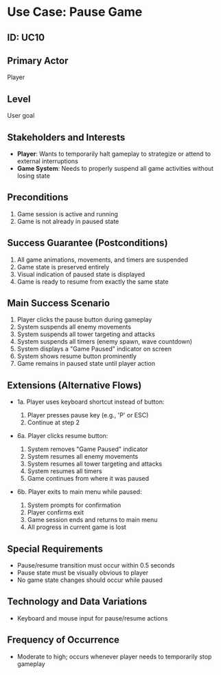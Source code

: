 # Use Case: Pause Game

## ID: UC10

## Primary Actor
Player

## Level
User goal

## Stakeholders and Interests
- **Player**: Wants to temporarily halt gameplay to strategize or attend to external interruptions
- **Game System**: Needs to properly suspend all game activities without losing state

## Preconditions
1. Game session is active and running
2. Game is not already in paused state

## Success Guarantee (Postconditions)
1. All game animations, movements, and timers are suspended
2. Game state is preserved entirely
3. Visual indication of paused state is displayed
4. Game is ready to resume from exactly the same state

## Main Success Scenario
1. Player clicks the pause button during gameplay
2. System suspends all enemy movements
3. System suspends all tower targeting and attacks
4. System suspends all timers (enemy spawn, wave countdown)
5. System displays a "Game Paused" indicator on screen
6. System shows resume button prominently
7. Game remains in paused state until player action

## Extensions (Alternative Flows)
- 1a. Player uses keyboard shortcut instead of button:
  1. Player presses pause key (e.g., 'P' or ESC)
  2. Continue at step 2

- 6a. Player clicks resume button:
  1. System removes "Game Paused" indicator
  2. System resumes all enemy movements
  3. System resumes all tower targeting and attacks
  4. System resumes all timers
  5. Game continues from where it was paused

- 6b. Player exits to main menu while paused:
  1. System prompts for confirmation
  2. Player confirms exit
  3. Game session ends and returns to main menu
  4. All progress in current game is lost

## Special Requirements
- Pause/resume transition must occur within 0.5 seconds
- Pause state must be visually obvious to player
- No game state changes should occur while paused

## Technology and Data Variations
- Keyboard and mouse input for pause/resume actions

## Frequency of Occurrence
- Moderate to high; occurs whenever player needs to temporarily stop gameplay 